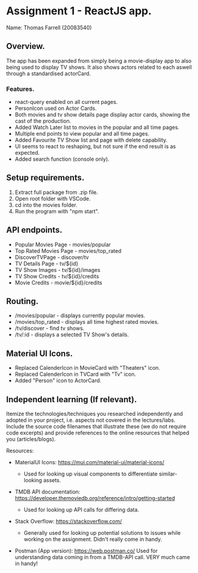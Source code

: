# Assignment 1 - ReactJS app.

Name: Thomas Farrell (20083540)

## Overview.
The app has been expanded from simply being a movie-display app to also being used to display TV shows. It also shows actors related to each aswell through a standardised actorCard. 

### Features. 
+ react-query enabled on all current pages.
+ PersonIcon used on Actor Cards.
+ Both movies and tv show details page display actor cards, showing the cast of the production.
+ Added Watch Later list to movies in the popular and all time pages.
+ Multiple end points to view popular and all time pages.
+ Added Favourite TV Show list and page with delete capability.
+ UI seems to react to reshaping, but not sure if the end result is as expected.
+ Added search function (console only).


## Setup requirements.
1. Extract full package from .zip file.
2. Open root folder with VSCode.
3. cd into the movies folder.
4. Run the program with "npm start".

## API endpoints.
- Popular Movies Page - movies/popular
    [^1]: Returns a list of currently popular movies.
- Top Rated Movies Page - movies/top_rated
    [^1]: Returns a list of the highest rated movies of all time.
- DiscoverTVPage - discover/tv
    [^1]: Returns a list of tv shows, chosen by TMDB.
- TV Details Page - tv/${id}
    [^1]: Returns information about a TV series.
- TV Show Images - tv/${id}/images
    [^1]: Returns images taken from a TV series.
- TV Show Credits - tv/${id}/credits
    [^1]: Returns a list of actors and actresses who worked on a TV series.
- Movie Credits - movie/${id}/credits
    [^1]: Returns a list of actors and Actresses who worked on a movie.

 
## Routing.
- /movies/popular - displays currently popular movies.
- /movies/top_rated - displays all time highest rated movies.
- /tv/discover - find tv shows.
- /tv/:id - displays a selected TV Show's details.

## Material UI Icons.
- Replaced CalenderIcon in MovieCard with "Theaters" icon.
- Replaced CalenderIcon in TVCard with "Tv" icon.
- Added "Person" icon to ActorCard.

## Independent learning (If relevant).

Itemize the technologies/techniques you researched independently and adopted in your project, 
i.e. aspects not covered in the lectures/labs. Include the source code filenames that illustrate these 
(we do not require code excerpts) and provide references to the online resources that helped you (articles/blogs).

Resources:
- MaterialUI Icons: https://mui.com/material-ui/material-icons/
    - Used for looking up visual components to differentiate similar-looking assets.

- TMDB API documentation: https://developer.themoviedb.org/reference/intro/getting-started
    - Used for looking up API calls for differing data.

- Stack Overflow: https://stackoverflow.com/
    - Generally used for looking up potential solutions to issues while working on the assignment. Didn't really come in handy.

- Postman (App version): https://web.postman.co/
    Used for understanding data coming in from a TMDB-API call. VERY much came in handy!

